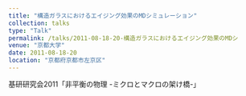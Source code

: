```yaml
---
title: "構造ガラスにおけるエイジング効果のMDシミュレーション"
collection: talks
type: "Talk"
permalink: /talks/2011-08-18-20-構造ガラスにおけるエイジング効果のMDシ
venue: "京都大学"
date: 2011-08-18-20
location: "京都府京都市左京区"
---
```


基研研究会2011「非平衡の物理 -ミクロとマクロの架け橋-」
